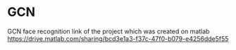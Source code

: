 # GCN
GCN face recognition
link of the project which was created on matlab
https://drive.matlab.com/sharing/bcd3e1a3-f37c-47f0-b079-e4256dde5f55
